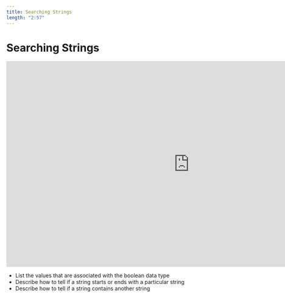 ```yaml
---
title: Searching Strings
length: "2:57"
---
```

# Searching Strings

<iframe src="https://channel9.msdn.com/Series/CSharp-101/CSharp-Searching-Strings/player?format=html5" width="960" height="540" allowFullScreen frameBorder="0" title="C#: Searching Strings [4 of 19] - Microsoft Channel 9 Video"></iframe>

- List the values that are associated with the boolean data type
- Describe how to tell if a string starts or ends with a particular string
- Describe how to tell if a string contains another string

